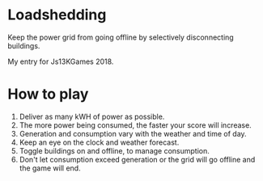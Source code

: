 # Loadshedding
Keep the power grid from going offline by selectively disconnecting buildings.

My entry for Js13KGames 2018.

# How to play
1. Deliver as many kWH of power as possible.
1. The more power being consumed, the faster your score will increase.
1. Generation and consumption vary with the weather and time of day.
1. Keep an eye on the clock and weather forecast.
1. Toggle buildings on and offline, to manage consumption.
1. Don't let consumption exceed generation or the grid will go offline and the game will end.
